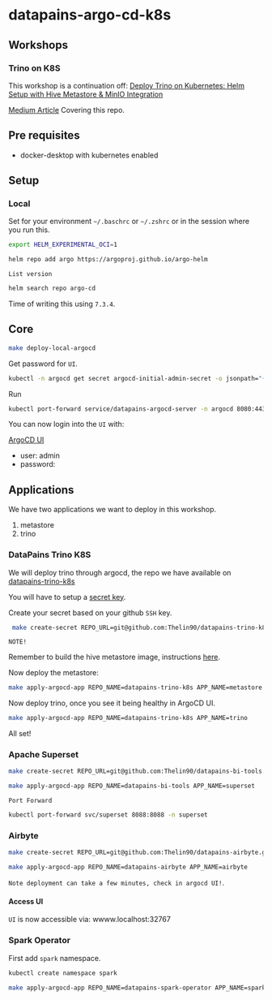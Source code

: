 # datapains-argo-cd-k8s

## Workshops

### Trino on K8S
This workshop is a continuation off: [Deploy Trino on Kubernetes: Helm Setup with Hive Metastore & MinIO Integration](https://medium.com/@simon.thelin90/trino-minio-metastore-workshop-kubernetes-dbede7b1eca1)

[Medium Article](https://medium.com/@simon.thelin90/second-edition-argocd-deploy-trino-on-kubernetes-helm-setup-with-hive-metastore-minio-768e51fe84f7) Covering this repo.

## Pre requisites

* docker-desktop with kubernetes enabled

## Setup

### Local

Set for your environment `~/.baschrc` or `~/.zshrc` or in the session where you run this.

```bash
export HELM_EXPERIMENTAL_OCI=1
```

```bash
helm repo add argo https://argoproj.github.io/argo-helm
```

`List version`
```bash
helm search repo argo-cd
```

Time of writing this using `7.3.4`.

## Core
```bash
make deploy-local-argocd 
```

Get password for `UI`.
```bash
kubectl -n argocd get secret argocd-initial-admin-secret -o jsonpath="{.data.password}" | base64 -d
```

Run
```bash
kubectl port-forward service/datapains-argocd-server -n argocd 8080:443
```

You can now login into the `UI` with:

[ArgoCD UI](localhost:8080)
* user: admin
* password: <output from get secret above>

## Applications

We have two applications we want to deploy in this workshop.

1) metastore
2) trino

### DataPains Trino K8S

We will deploy trino through argocd, the repo we have available on [datapains-trino-k8s](https://github.com/Thelin90/datapains-trino-k8s)

You will have to setup a [secret key](https://docs.github.com/en/authentication/connecting-to-github-with-ssh/generating-a-new-ssh-key-and-adding-it-to-the-ssh-agent).

Create your secret based on your github `SSH` key.
```bash
 make create-secret REPO_URL=git@github.com:Thelin90/datapains-trino-k8s.git SECRET_NAME=datapains-trino-k8s-creds SSH_KEY_PATH=<path-to-id_rsa>
 ```

`NOTE!`

Remember to build the hive metastore image, instructions [here](https://github.com/Thelin90/datapains-trino-k8s/tree/main?tab=readme-ov-file#docker).

Now deploy the metastore:
```bash
make apply-argocd-app REPO_NAME=datapains-trino-k8s APP_NAME=metastore
```

Now deploy trino, once you see it being healthy in ArgoCD UI.
```bash
make apply-argocd-app REPO_NAME=datapains-trino-k8s APP_NAME=trino
```

All set!

### Apache Superset

```bash
make create-secret REPO_URL=git@github.com:Thelin90/datapains-bi-tools.git SECRET_NAME=datapains-bi-tools-creds SSH_KEY_PATH=<path-to-id_rsa>
```

```bash
make apply-argocd-app REPO_NAME=datapains-bi-tools APP_NAME=superset
```

`Port Forward`

```bash
kubectl port-forward svc/superset 8088:8088 -n superset
```

### Airbyte

```bash
make create-secret REPO_URL=git@github.com:Thelin90/datapains-airbyte.git SECRET_NAME=datapains-airbyte-creds SSH_KEY_PATH=<path-to-id_rsa>
```

```bash
make apply-argocd-app REPO_NAME=datapains-airbyte APP_NAME=airbyte
```

`Note deployment can take a few minutes, check in argocd UI!`.

#### Access UI
`UI` is now accessible via: wwww.localhost:32767

### Spark Operator

First add `spark` namespace.

```bash
kubectl create namespace spark
```

```bash
make apply-argocd-app REPO_NAME=datapains-spark-operator APP_NAME=spark-operator
```

